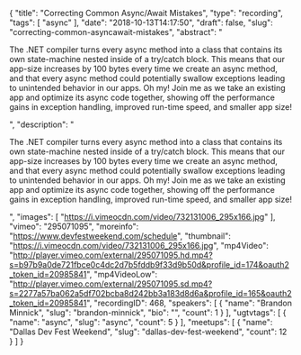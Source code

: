 {
  "title": "Correcting Common Async/Await Mistakes",
  "type": "recording",
  "tags": [
    "async"
  ],
  "date": "2018-10-13T14:17:50",
  "draft": false,
  "slug": "correcting-common-asyncawait-mistakes",
  "abstract": "<p>The .NET compiler turns every async method into a class that contains its own state-machine nested inside of a try/catch block. This means that our app-size increases by 100 bytes every time we create an async method, and that every async method could potentially swallow exceptions leading to unintended behavior in our apps. Oh my! Join me as we take an existing app and optimize its async code together, showing off the performance gains in exception handling, improved run-time speed, and smaller app size!</p>",
  "description": "<p>The .NET compiler turns every async method into a class that contains its own state-machine nested inside of a try/catch block. This means that our app-size increases by 100 bytes every time we create an async method, and that every async method could potentially swallow exceptions leading to unintended behavior in our apps. Oh my! Join me as we take an existing app and optimize its async code together, showing off the performance gains in exception handling, improved run-time speed, and smaller app size!</p>",
  "images": [
    "https://i.vimeocdn.com/video/732131006_295x166.jpg"
  ],
  "vimeo": "295071095",
  "moreinfo": "https://www.devfestweekend.com/schedule",
  "thumbnail": "https://i.vimeocdn.com/video/732131006_295x166.jpg",
  "mp4Video": "http://player.vimeo.com/external/295071095.hd.mp4?s=b97b9a0de721fbce0c4dc2d7b5fddb9f33d9b50d&profile_id=174&oauth2_token_id=20985841",
  "mp4VideoLow": "http://player.vimeo.com/external/295071095.sd.mp4?s=2277a57ba062a5df702bcba8d242bb3a183d8d6a&profile_id=165&oauth2_token_id=20985841",
  "recordingID": 468,
  "speakers": [
    {
      "name": "Brandon Minnick",
      "slug": "brandon-minnick",
      "bio": "",
      "count": 1
    }
  ],
  "ugtvtags": [
    {
      "name": "async",
      "slug": "async",
      "count": 5
    }
  ],
  "meetups": [
    {
      "name": "Dallas Dev Fest Weekend",
      "slug": "dallas-dev-fest-weekend",
      "count": 12
    }
  ]
}